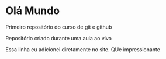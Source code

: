 # Olá Mundo
 Primeiro repositório do curso de git e github

 Repositório criado durante uma aula ao vivo

Essa linha eu adicionei diretamente no site. QUe impressionante
